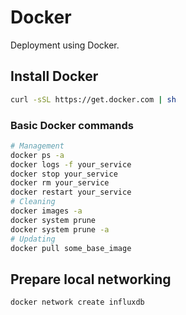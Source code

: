 # Docker

Deployment using Docker.

## Install Docker
```sh
curl -sSL https://get.docker.com | sh
```

### Basic Docker commands
```sh
# Management
docker ps -a
docker logs -f your_service
docker stop your_service
docker rm your_service
docker restart your_service
# Cleaning
docker images -a
docker system prune
docker system prune -a
# Updating
docker pull some_base_image
```

## Prepare local networking
```sh
docker network create influxdb
```

